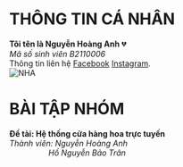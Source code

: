 # THÔNG TIN CÁ NHÂN<br>
**Tôi tên là Nguyễn Hoàng Anh** :broken_heart:<br>
_Mã số sinh viên B2110006_<br>
Thông tin liên hệ [Facebook](https://www.facebook.com/arlo1005/) [Instagram](https://www.instagram.com/n.g.u.y.e.n.h.o.a.n.g.a.n.h/).<br>
![NHA]("C:\Users\anh32\Downloads\Odegraard.jpg")
# BÀI TẬP NHÓM<br>
**Đề tài: Hệ thống cửa hàng hoa trực tuyến**<br>
_Thành viên: Nguyễn Hoàng Anh <br>
             &emsp;&emsp;&emsp;&emsp;&emsp;Hồ Nguyễn Bảo Trân_
             
